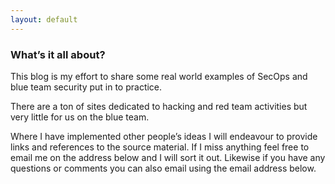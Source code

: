 ```yaml
---
layout: default
---
```

### What’s it all about?
This blog is my effort to share some real world examples of SecOps and blue team security put in to practice. 

There are a ton of sites dedicated to hacking and red team activities but very little for us on the blue team.

Where I have implemented other people’s ideas I will endeavour to provide links and references to the source material. If I miss anything feel free to email me on the address below and I will sort it out. Likewise if you have any questions or comments you can also email using the email address below.
